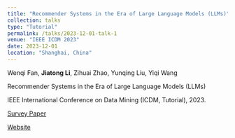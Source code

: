 ```yaml
---
title: "Recommender Systems in the Era of Large Language Models (LLMs)"
collection: talks
type: "Tutorial"
permalink: /talks/2023-12-01-talk-1
venue: "IEEE ICDM 2023"
date: 2023-12-01
location: "Shanghai, China"
---
```


Wenqi Fan, **Jiatong Li**, Zihuai Zhao, Yunqing Liu, Yiqi Wang

Recommender Systems in the Era of Large Language Models (LLMs)

IEEE International Conference on Data Mining (ICDM, Tutorial), 2023.

[Survey Paper](https://arxiv.org/abs/2307.02046)

[Website](https://advanced-recommender-systems.github.io/llms_rec_tutorial/)

